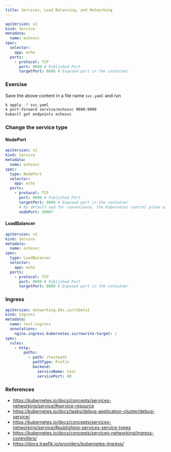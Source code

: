```yaml
---
title: Services, Load Balancing, and Networking
---
```


```yaml
apiVersion: v1
kind: Service
metadata:
  name: echosvc
spec:
  selector:
    app: echo
  ports:
    - protocol: TCP
      port: 9090 # Published Port
      targetPort: 8080 # Exposed port in the container
```

### Exercise

Save the above content in a file name `svc.yaml` and run

```bash
k apply -f svc.yaml
k port-forward service/echosvc 9090:9090
kubectl get endpoints echosvc
```

### Change the service type

#### NodePort

```yaml
apiVersion: v1
kind: Service
metadata:
  name: echosvc
spec:
  type: NodePort
  selector:
    app: echo
  ports:
    - protocol: TCP
      port: 9090 # Published Port
      targetPort: 8080 # Exposed port in the container
      # By default and for convenience, the Kubernetes control plane will allocate a port from a range (default: 30000-32767)
      nodePort: 30007
```

#### LoadBalancer

```yaml
apiVersion: v1
kind: Service
metadata:
  name: echosvc
spec:
  type: LoadBalancer
  selector:
    app: echo
  ports:
    - protocol: TCP
      port: 9090 # Published Port
      targetPort: 8080 # Exposed port in the container
```

### Ingress

```yaml
apiVersion: networking.k8s.io/v1beta1
kind: Ingress
metadata:
  name: test-ingress
  annotations:
    nginx.ingress.kubernetes.io/rewrite-target: /
spec:
  rules:
    - http:
        paths:
          - path: /testpath
            pathType: Prefix
            backend:
              serviceName: test
              servicePort: 80
```

### References

- https://kubernetes.io/docs/concepts/services-networking/service/#service-resource
- https://kubernetes.io/docs/tasks/debug-application-cluster/debug-service/
- https://kubernetes.io/docs/concepts/services-networking/service/#publishing-services-service-types
- https://kubernetes.io/docs/concepts/services-networking/ingress-controllers/
- https://docs.traefik.io/providers/kubernetes-ingress/
